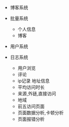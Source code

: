 - 博客系统
- 批量系统
  - 个人信息
  - 博客

- 用户系统
- 日志系统
  - 用户浏览
  - 评论
  - ip记录 地址信息
  - 平均访问时长
  - 来源,外链,直接访问
  - 地域
  - 前五访问页面
  - 页面数据分析,卡顿分析
  - 页面报错分析
